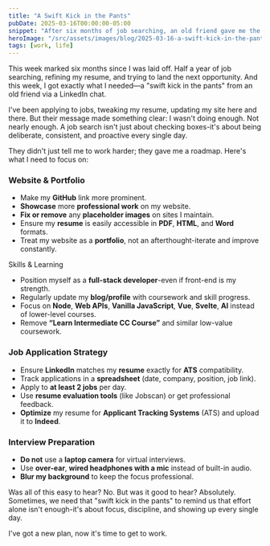 ```yaml
---
title: "A Swift Kick in the Pants"
pubDate: 2025-03-16T00:00:00-05:00
snippet: "After six months of job searching, an old friend gave me the wake-up call I needed with concrete advice on improving my portfolio, job search strategy, and interview preparation"
heroImage: "/src/assets/images/blog/2025-03-16-a-swift-kick-in-the-pants.png"
tags: [work, life]
---
```

This week marked six months since I was laid off. Half a year of job searching, refining my resume, and trying to land the next opportunity. And this week, I got exactly what I needed—a "swift kick in the pants" from an old friend via a LinkedIn chat.

I've been applying to jobs, tweaking my resume, updating my site here and there. But their message made something clear: I wasn't doing enough. Not nearly enough. A job search isn't just about checking boxes-it's about being deliberate, consistent, and proactive every single day.

They didn't just tell me to work harder; they gave me a roadmap. Here's what I need to focus on:

### Website & Portfolio

- Make my **GitHub** link more prominent.
- **Showcase** more **professional work** on my website.
- **Fix or remove** any **placeholder images** on sites I maintain.
- Ensure my **resume** is easily accessible in **PDF**, **HTML**, and **Word** formats.
- Treat my website as a **portfolio**, not an afterthought-iterate and improve constantly.

Skills & Learning

- Position myself as a **full-stack developer**-even if front-end is my strength.
- Regularly update my **blog/profile** with coursework and skill progress.
- Focus on **Node**, **Web APIs**, **Vanilla JavaScript**, **Vue**, **Svelte**, **AI** instead of lower-level courses.
- Remove **“Learn Intermediate CC Course”** and similar low-value coursework.

### Job Application Strategy

- Ensure **LinkedIn** matches my **resume** exactly for **ATS** compatibility.
- Track applications in a **spreadsheet** (date, company, position, job link).
- Apply to **at least 2 jobs** per day.
- Use **resume evaluation tools** (like Jobscan) or get professional feedback.
- **Optimize** my resume for **Applicant Tracking Systems** (ATS) and upload it to **Indeed**.

### Interview Preparation

- **Do not** use a **laptop camera** for virtual interviews.
- Use **over-ear**, **wired headphones with a mic** instead of built-in audio.
- **Blur my background** to keep the focus professional.

Was all of this easy to hear? No. But was it good to hear? Absolutely. Sometimes, we need that "swift kick in the pants" to remind us that effort alone isn't enough-it's about focus, discipline, and showing up every single day.

I've got a new plan, now it's time to get to work.